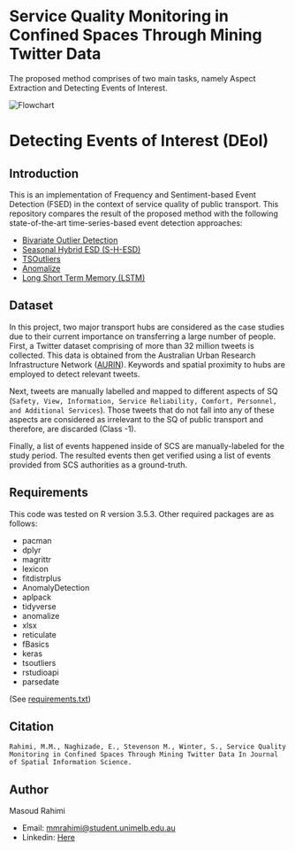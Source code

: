 # Service Quality Monitoring in Confined Spaces Through Mining Twitter Data
The proposed method comprises of two main tasks, namely Aspect Extraction and Detecting Events of Interest.

![Flowchart](https://raw.githubusercontent.com/mmrahimi/sq_monitoring_ae/master/Image/flowchart.png)

# Detecting Events of Interest (DEoI)
## Introduction 
This is an implementation of Frequency and Sentiment-based Event Detection (FSED) in the context of service quality of public transport. This repository compares the result of the proposed method with the following state-of-the-art time-series-based event detection approaches:

- [Bivariate Outlier Detection](https://github.com/cran/aplpack)
- [Seasonal Hybrid ESD (S-H-ESD)](https://github.com/twitter/AnomalyDetection) 
- [TSOutliers](https://github.com/cran/tsoutliers)
- [Anomalize](https://github.com/business-science/anomalize)
- [Long Short Term Memory (LSTM)](https://github.com/rwanjohi/Time-series-forecasting-using-LSTM-in-R)


## Dataset
In this project, two major transport hubs are considered as the case studies due to their current importance on transferring a large number of people. First, a Twitter dataset comprising of more than 32 million tweets is collected. This data is obtained from the Australian Urban Research Infrastructure Network ([AURIN](www.aurin.org.au)). Keywords and spatial proximity to hubs are employed to detect relevant tweets. 

Next, tweets are manually labelled and mapped to different aspects of SQ (``Safety, View, Information, Service Reliability, Comfort, Personnel, and Additional Services``). Those tweets that do not fall into any of these aspects are considered as irrelevant to the SQ of public transport and therefore, are discarded (Class -1). 

Finally, a list of events happened inside of SCS are manually-labeled for the study period. The resulted events then get verified using a list of events provided from SCS authorities as a ground-truth. 

## Requirements
This code was tested on R version 3.5.3. Other required packages are as follows: 

- pacman
- dplyr
- magrittr
- lexicon
- fitdistrplus
- AnomalyDetection
- aplpack
- tidyverse
- anomalize
- xlsx
- reticulate
- fBasics
- keras
- tsoutliers
- rstudioapi
- parsedate   

(See [requirements.txt](https://github.com/mmrahimi/Detecting_events_of_interest/blob/master/requirements.txt))
 
## Citation
```
Rahimi, M.M., Naghizade, E., Stevenson M., Winter, S., Service Quality Monitoring in Confined Spaces Through Mining Twitter Data In Journal of Spatial Information Science.
```

## Author
Masoud Rahimi
- Email: <mmrahimi@student.unimelb.edu.au>
- Linkedin: [Here](https://www.linkedin.com/in/rahimimasoud/)
